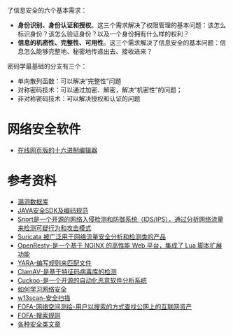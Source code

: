 
了信息安全的六个基本需求：
- **身份识别、身份认证和授权**。这三个需求解决了权限管理的基本问题：该怎么标识身份？该怎么验证身份？以及一个身份拥有什么样的权利？
- **信息的机密性、完整性、可用性**。这三个需求解决了信息安全的基本问题：信息怎么能够完整地、秘密地传递出去、接收进来？

密码学最基础的分支有三个：
- 单向散列函数：可以解决“完整性”问题
- 对称密码技术：可以通过加密、解密，解决“机密性”的问题；
- 非对称密码技术：可以解决授权和认证的问题

# 网络安全软件

- [在线网页版的十六进制编辑器](https://hexed.it/)

# 参考资料

- [漏洞数据库](https://nvd.nist.gov/)
- [JAVA安全SDK及编码规范](https://github.com/momosecurity/rhizobia_J)
- [Snort是一个开源的网络入侵检测和防御系统（IDS/IPS），通过分析网络流量来检测可疑行为和攻击模式](https://github.com/snort3/snort3)
- [Suricata 被广泛用于网络流量安全分析和检测类的产品](https://github.com/OISF/suricata)
- [OpenResty-是一个基于 NGINX 的高性能 Web 平台，集成了 Lua 脚本扩展功能](https://github.com/openresty/openresty)
- [YARA-编写规则来匹配文件](https://github.com/VirusTotal/yara)
- [ClamAV-是基于特征码病毒库的检测](https://github.com/Cisco-Talos/clamav)
- [Cuckoo-是一个开源的自动化恶意软件分析系统](https://github.com/cuckoosandbox/cuckoo)
- [如何学习网络安全](https://mp.weixin.qq.com/s/6Tb361l8ADqtqFrOWZVIBg)
- [w13scan-安全扫描](https://github.com/w-digital-scanner/w13scan)
- [FOFA-网络空间测绘-用户以搜索的方式查找公网上的互联网资产](https://fofa.info/)
- [FOFA-搜索规则](https://zhuanlan.zhihu.com/p/622876836)
- [各种安全类文章](https://github.com/SexyBeast233/SecBooks)